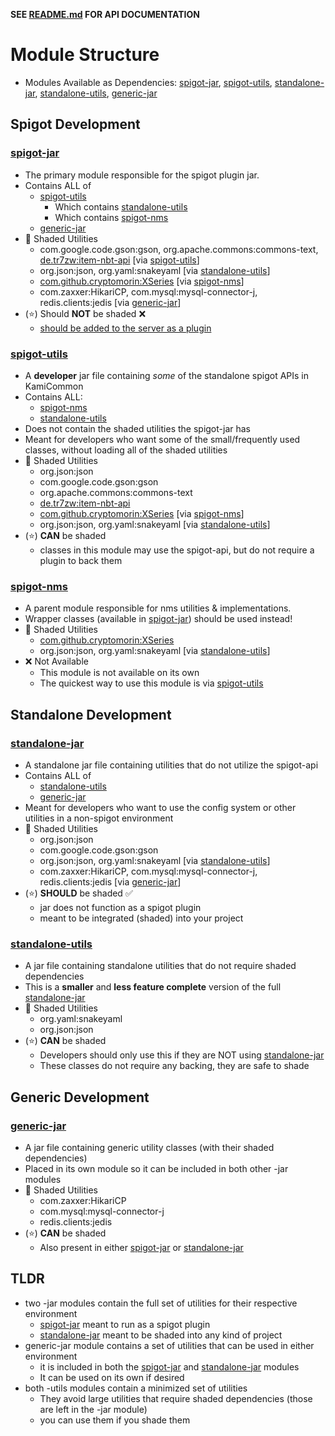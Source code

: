 **SEE [README.md](./README.md) FOR API DOCUMENTATION**

# Module Structure
- Modules Available as Dependencies: [spigot-jar](#spigot-jar), [spigot-utils](#spigot-utils), [standalone-jar](#standalone-jar), [standalone-utils](#standalone-utils), [generic-jar](#generic-jar)

## Spigot Development
### [spigot-jar](./spigot-jar)
- The primary module responsible for the spigot plugin jar.
- Contains ALL of
  - [spigot-utils](#spigot-utils)
    - Which contains [standalone-utils](#standalone-utils)
    - Which contains [spigot-nms](#spigot-nms)
  - [generic-jar](#generic-jar)
- 📄 Shaded Utilities
  - com.google.code.gson:gson, org.apache.commons:commons-text, [de.tr7zw:item-nbt-api](https://github.com/tr7zw/Item-NBT-API) [via [spigot-utils](#spigot-utils)]
  - org.json:json, org.yaml:snakeyaml [via [standalone-utils](#standalone-utils)]
  - [com.github.cryptomorin:XSeries](https://github.com/CryptoMorin/XSeries) [via [spigot-nms](#spigot-nms)]
  - com.zaxxer:HikariCP, com.mysql:mysql-connector-j, redis.clients:jedis [via [generic-jar](#generic-jar)]
- (⭐) Should **NOT** be shaded ❌
  - <span style="text-decoration:underline;">should be added to the server as a plugin</span>

### [spigot-utils](./spigot-utils)
- A **developer** jar file containing *some* of the standalone spigot APIs in KamiCommon
- Contains ALL:
  - [spigot-nms](#spigot-nms)
  - [standalone-utils](#standalone-utils)
- Does not contain the shaded utilities the spigot-jar has
- Meant for developers who want some of the small/frequently used classes, without loading all of the shaded utilities
- 📄 Shaded Utilities
  - org.json:json
  - com.google.code.gson:gson
  - org.apache.commons:commons-text
  - [de.tr7zw:item-nbt-api](https://github.com/tr7zw/Item-NBT-API)
  - [com.github.cryptomorin:XSeries](https://github.com/CryptoMorin/XSeries) [via [spigot-nms](#spigot-nms)]
  - org.json:json, org.yaml:snakeyaml [via [standalone-utils](#standalone-utils)]
- (⭐) **CAN** be shaded
  - classes in this module may use the spigot-api, but do not require a plugin to back them

### [spigot-nms](./spigot-nms)
- A parent module responsible for nms utilities & implementations.
- Wrapper classes (available in [spigot-jar](#spigot-jar)) should be used instead!
- 📄 Shaded Utilities
  - [com.github.cryptomorin:XSeries](https://github.com/CryptoMorin/XSeries)
  - org.json:json, org.yaml:snakeyaml [via [standalone-utils](#standalone-utils)]
- ❌ Not Available
    - This module is not available on its own
    - The quickest way to use this module is via [spigot-utils](#spigot-utils)

## Standalone Development
### [standalone-jar](./standalone-jar)
- A standalone jar file containing utilities that do not utilize the spigot-api
- Contains ALL of
  - [standalone-utils](#standalone-utils)
  - [generic-jar](#generic-jar)
- Meant for developers who want to use the config system or other utilities in a non-spigot environment
- 📄 Shaded Utilities
  - org.json:json
  - com.google.code.gson:gson
  - org.json:json, org.yaml:snakeyaml [via [standalone-utils](#standalone-utils)]
  - com.zaxxer:HikariCP, com.mysql:mysql-connector-j, redis.clients:jedis [via [generic-jar](#generic-jar)]
- (⭐) **SHOULD** be shaded ✅
  - jar does not function as a spigot plugin
  - meant to be integrated (shaded) into your project

### [standalone-utils](./standalone-utils)
- A jar file containing standalone utilities that do not require shaded dependencies
- This is a **smaller** and **less feature complete** version of the full [standalone-jar](#standalone-jar)
- 📄 Shaded Utilities
  - org.yaml:snakeyaml
  - org.json:json
- (⭐) **CAN** be shaded
  - Developers should only use this if they are NOT using [standalone-jar](#standalone-jar)
  - These classes do not require any backing, they are safe to shade

## Generic Development
### [generic-jar](./generic-jar)
- A jar file containing generic utility classes (with their shaded dependencies)
- Placed in its own module so it can be included in both other -jar modules
- 📄 Shaded Utilities
  - com.zaxxer:HikariCP
  - com.mysql:mysql-connector-j
  - redis.clients:jedis
- (⭐) **CAN** be shaded
  - Also present in either [spigot-jar](#spigot-jar) or [standalone-jar](#standalone-jar)

## TLDR
- two -jar modules contain the full set of utilities for their respective environment
  - [spigot-jar](#spigot-jar) meant to run as a spigot plugin
  - [standalone-jar](#standalone-jar) meant to be shaded into any kind of project
- generic-jar module contains a set of utilities that can be used in either environment
  - it is included in both the [spigot-jar](#spigot-jar) and [standalone-jar](#standalone-jar) modules
  - It can be used on its own if desired
- both -utils modules contain a minimized set of utilities
  - They avoid large utilities that require shaded dependencies (those are left in the -jar module)
  - you can use them if you shade them